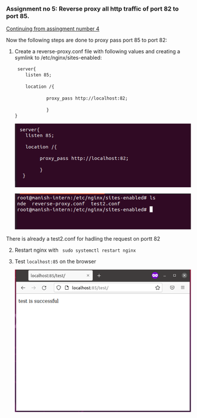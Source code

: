 ### Assignment no 5: Reverse proxy all http traffic of port 82 to port 85.

[Continuing from assingment number 4](https://github.com/LF-DevOps-Intern/4_2_nginx-krishna-surpriso1997/tree/master/4)

Now the following steps are done to proxy pass port 85 to port 82:

1. Create a reverse-proxy.conf file with following values and creating a symlink to /etc/nginx/sites-enabled:

   ```
    server{
       listen 85;

       location /{

               proxy_pass http://localhost:82;

               }
   }

   ```

   ![reverse-proxy.conf file content](https://github.com/LF-DevOps-Intern/4_2_nginx-krishna-surpriso1997/blob/master/5/screenshot/reserse-proxy-conf.png)

   ![reverse-proxy.conf at sites-enabled](https://github.com/LF-DevOps-Intern/4_2_nginx-krishna-surpriso1997/blob/master/5/screenshot/reverse-conf.png)

There is already a test2.conf for hadling the request on portt 82

2. Restart nginx with ` sudo systemctl restart nginx`

3. Test `localhost:85` on the browser

   ![Testing in the browser](https://github.com/LF-DevOps-Intern/4_2_nginx-krishna-surpriso1997/blob/master/5/screenshot/running-on-port-85.png)

